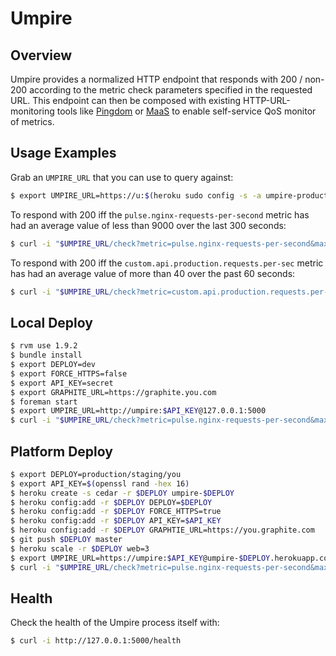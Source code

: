 # Umpire

## Overview

Umpire provides a normalized HTTP endpoint that responds with 200 / non-200 according to the metric check parameters specified in the requested URL. This endpoint can then be composed with existing HTTP-URL-monitoring tools like [Pingdom](http://www.pingdom.com) or [MaaS](https://github.com/heroku/maas) to enable self-service QoS monitor of metrics.


## Usage Examples

Grab an `UMPIRE_URL` that you can use to query against:

```bash
$ export UMPIRE_URL=https://u:$(heroku sudo config -s -a umpire-production | grep API_KEY | cut -d= -f2)@umpire-production.herokuapp.com
```

To respond with 200 iff the `pulse.nginx-requests-per-second` metric has had an average value of less than 9000 over the last 300 seconds:

```bash
$ curl -i "$UMPIRE_URL/check?metric=pulse.nginx-requests-per-second&max=9000&range=300"
```

To respond with 200 iff the `custom.api.production.requests.per-sec` metric has had an average value of more than 40 over the past 60 seconds:

```bash
$ curl -i "$UMPIRE_URL/check?metric=custom.api.production.requests.per-sec&min=40&range=60"
```


## Local Deploy

```bash
$ rvm use 1.9.2
$ bundle install
$ export DEPLOY=dev
$ export FORCE_HTTPS=false
$ export API_KEY=secret
$ export GRAPHITE_URL=https://graphite.you.com
$ foreman start
$ export UMPIRE_URL=http://umpire:$API_KEY@127.0.0.1:5000
$ curl -i "$UMPIRE_URL/check?metric=pulse.nginx-requests-per-second&max=9000&range=300"
```


## Platform Deploy

```bash
$ export DEPLOY=production/staging/you
$ export API_KEY=$(openssl rand -hex 16)
$ heroku create -s cedar -r $DEPLOY umpire-$DEPLOY
$ heroku config:add -r $DEPLOY DEPLOY=$DEPLOY
$ heroku config:add -r $DEPLOY FORCE_HTTPS=true
$ heroku config:add -r $DEPLOY API_KEY=$API_KEY
$ heroku config:add -r $DEPLOY GRAPHTIE_URL=https://you.graphite.com
$ git push $DEPLOY master
$ heroku scale -r $DEPLOY web=3
$ export UMPIRE_URL=https://umpire:$API_KEY@umpire-$DEPLOY.herokuapp.com
$ curl -i "$UMPIRE_URL/check?metric=pulse.nginx-requests-per-second&max=9000&range=300"
```


## Health

Check the health of the Umpire process itself with:

```bash
$ curl -i http://127.0.0.1:5000/health
```
